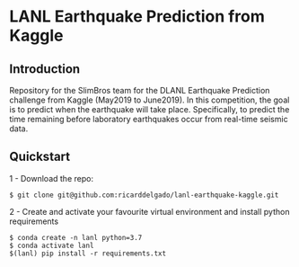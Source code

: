 # LANL Earthquake Prediction from Kaggle

## Introduction
Repository for the SlimBros team for the DLANL Earthquake Prediction challenge from Kaggle (May2019 to June2019). In this competition, the goal is to predict when the earthquake will take place. Specifically, to predict the time remaining before laboratory earthquakes occur from real-time seismic data.

## Quickstart
 1 - Download the repo:
 ```
 $ git clone git@github.com:ricarddelgado/lanl-earthquake-kaggle.git
 ```
 2 - Create and activate your favourite virtual environment and install python requirements
```
$ conda create -n lanl python=3.7
$ conda activate lanl
$(lanl) pip install -r requirements.txt
```


